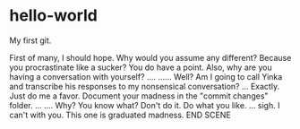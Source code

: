 # hello-world
My first git. 

First of many, I should hope.
Why would you assume any different?
Because you procrastinate like a sucker?
You do have a point. Also, why are you having a conversation with yourself?
....
......
Well? Am I going to call Yinka and transcribe his responses to my nonsensical conversation?
...
Exactly.
Just do me a favor. Document your madness in the "commit changes" folder.
...
....
Why?
You know what? Don't do it. Do what you like.
... sigh. I can't with you.
This one is graduated madness.
END SCENE
